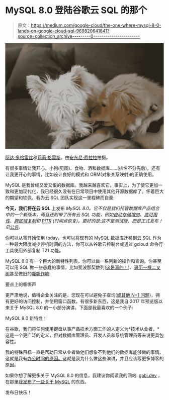 # MySQL 8.0 登陆谷歌云 SQL 的那个

> 原文：<https://medium.com/google-cloud/the-one-where-mysql-8-0-lands-on-google-cloud-sql-969820641841?source=collection_archive---------0----------------------->

![](img/4488fa20c0d1609212d1067778f8a959.png)

[阿达·多格雷丝](https://www.instagram.com/ada_dpglace)和[莉莉·格雷斯](https://www.instagram.com/lilygramsrocks)。由[安东尼·费拉拉](https://www.twitter.com/ircmaxell)拍摄。

有很多事情让我开心。小狗(见图)、食物、酒和数据库……(排名不分先后)。还有让我更开心的事情，比如设计良好的模式和 ORM(对象关系映射)的正确使用。

MySQL 是我曾经又爱又恨的数据库。我越来越喜欢它，事实上，为了使它更加一致和更加现代化，我已经很久没有在日常项目中使用其他开源数据库了。怀着巨大的期望和钦佩，我为云 SQL 团队实现这一里程碑而自豪:

**今天，我们将在云 SQL** 上发布 *MySQL 8.0。它不仅是我们托管数据库产品组合中的一个新版本，而且还附带了所有云 SQL 功能，例如[自动存储增加](https://cloud.google.com/blog/products/gcp/digging-in-on-cloud-sql-automatic-storage-increases)、[高可用性](https://cloud.google.com/sql/docs/mysql/high-availability)、[跨区域复制](https://cloud.google.com/sql/docs/mysql/replication/cross-region-replicas)和 [PITR](https://cloud.google.com/sql/docs/mysql/backup-recovery/pitr) (时间点恢复)。更好的是:这不是测试版，而是正式发布！见[公告](https://cloud.google.com/blog/products/databases/mysql-8-is-now-on-cloud-sql)。*

你可以从零开始使用 today，也可以将现有的 MySQL 数据库迁移到云 SQL 作为一种最大限度减少停机时间的方法，你可以从谷歌云控制台或通过 gcloud 命令行工具使用外部复制 T21 功能。

MySQL 8.0 有一个巨大的新特性列表，你可以做一系列新的操作和查询。你甚至可以用 SQL 做一些愚蠢的事情，比如斐波那契数列([这是真的！](https://gist.github.com/gabidavila/4cbdbe1a5a0c038dd2a28e85b37c9b51#file-fibonacci_cte-sql))、[遍历一棵二叉树](https://gist.github.com/gabidavila/67111ce4cb032ae7ea0f92d1a6f1bd6f)甚至做旧的[嘶嘶作响](https://en.wikipedia.org/wiki/Fizz_buzz):

要点上的嘶嘶声

更严肃地说，值得企业关注的是，您现在可以避免子查询([或其他 N+1 问题](https://gabi.dev/2018/02/06/ramblings-on-optimizations-anti-patterns-and-n1/))，拥有更好的访问控制，并使用窗口函数。有很多新东西，这是我自 2017 年预览版以来关于 MySQL 8.0 的一小部分演讲。下面是我最喜欢的一个例子:

MySQL 8.0 新特性！

在谷歌，我们将任何使用键盘从事产品技术方面工作的人定义为*技术从业者。*这是一个更广泛的定义，但对数据库管理员、开发人员和系统管理员等来说更具包容性。

我的特殊目标一直是帮助日常从业者做他们想象不到他们的数据库能够做的事情。这就是我有[办公时间的原因。](https://gabi.tips/office-hours)这就是我为什么做这些演讲，并且应该写更多博客的原因。

如果你想了解更多关于 MySQL 8.0 的信息，我建议你阅读我的网站: [gabi.dev](https://gabi.dev) ，在那里[我发布了一些关于 MySQL](https://gabi.dev/?s=mysql+8) 的东西。

发布日快乐！